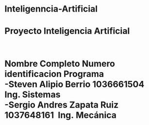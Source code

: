# Inteligenncia-Artificial
<h1>Proyecto Inteligencia Artificial<h1/>
  <br>
Nombre Completo            Numero identificacion    Programa        <br>
-Steven Alipio Berrio         1036661504             Ing. Sistemas  <br> 
-Sergio Andres Zapata Ruiz    1037648161             Ing. Mecánica
